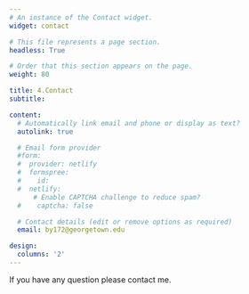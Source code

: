 ```yaml
---
# An instance of the Contact widget.
widget: contact

# This file represents a page section.
headless: True

# Order that this section appears on the page.
weight: 80

title: 4.Contact
subtitle: 

content:
  # Automatically link email and phone or display as text?
  autolink: true

  # Email form provider
  #form:
  #  provider: netlify
  #  formspree:
  #    id:
  #  netlify:
      # Enable CAPTCHA challenge to reduce spam?
  #    captcha: false

  # Contact details (edit or remove options as required)
  email: by172@georgetown.edu

design:
  columns: '2'
---
```

If you have any question please contact me.
